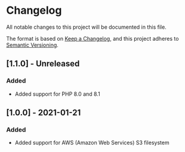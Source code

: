 # Changelog

All notable changes to this project will be documented in this file.

The format is based on [Keep a Changelog](https://keepachangelog.com/en/1.0.0/),
and this project adheres to [Semantic Versioning](https://semver.org/spec/v2.0.0.html).

## [1.1.0] - Unreleased

### Added

- Added support for PHP 8.0 and 8.1

## [1.0.0] - 2021-01-21

### Added

- Added support for AWS (Amazon Web Services) S3 filesystem
